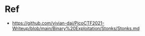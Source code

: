 # Ref
- https://github.com/vivian-dai/PicoCTF2021-Writeup/blob/main/Binary%20Exploitation/Stonks/Stonks.md